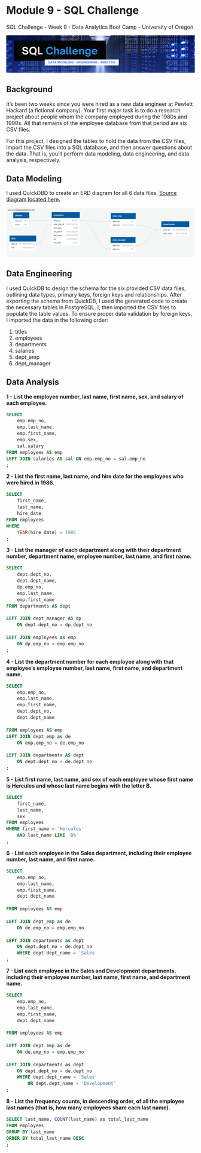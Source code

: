 # Module 9 - SQL Challenge

SQL Challenge - Week 9 - Data Analytics Boot Camp - University of Oregon

![Module 9 - SQL Challenge](EmployeeSQL/images/header_graphic.png)


## Background
It’s been two weeks since you were hired as a new data engineer at Pewlett Hackard (a fictional company). Your first major task is to do a research project about people whom the company employed during the 1980s and 1990s. All that remains of the employee database from that period are six CSV files.

For this project, I designed the tables to hold the data from the CSV files, import the CSV files into a SQL database, and then answer questions about the data. That is, you’ll perform data modeling, data engineering, and data analysis, respectively.


## Data Modeling
I used QuickDBD to create an ERD diagram for all 6 data files.  [Source diagram located here.](https://app.quickdatabasediagrams.com/#/d/OgcunW)


![ERD Diagram](ERD_diagram.png)


## Data Engineering

I used QuickDB to design the schema for the six provided CSV data files, outlining data types, primary keys, foreign keys and relationships. After exporting the schema from QuickDB, I used the generated code to create the necessary tables in PostgreSQL. I, then imported the CSV files to populate the table values. To ensure proper data validation by foreign keys, I imported the data in the following order:
1. titles
2. employees
3. departments
4. salaries
5. dept_emp
6. dept_manager


## Data Analysis

**1 - List the employee number, last name, first name, sex, and salary of each employee.**

```sql
SELECT 
    emp.emp_no,
    emp.last_name,
    emp.first_name,
    emp.sex,
    sal.salary
FROM employees AS emp
LEFT JOIN salaries AS sal ON emp.emp_no = sal.emp_no
;
```



**2 - List the first name, last name, and hire date for the employees who were hired in 1986.**

```sql
SELECT 
    first_name,
	last_name,
	hire_date	
FROM employees
WHERE 
	YEAR(hire_date) = 1986
;
```


**3 - List the manager of each department along with their department number, department name, employee number, last name, and first name.**

```sql
SELECT 
	dept.dept_no,
	dept.dept_name,
	dp.emp_no,
	emp.last_name,
	emp.first_name
FROM departments AS dept

LEFT JOIN dept_manager AS dp
	ON dept.dept_no = dp.dept_no
	
LEFT JOIN employees as emp
	ON dp.emp_no = emp.emp_no
;
```


**4 - List the department number for each employee along with that employee’s employee number, last name, first name, and department name.**

```sql
SELECT 
	emp.emp_no,
	emp.last_name,
	emp.first_name,
	dept.dept_no,
	dept.dept_name
	
FROM employees AS emp
LEFT JOIN dept_emp as de
	ON emp.emp_no = de.emp_no
	
LEFT JOIN departments AS dept
	ON dept.dept_no = de.dept_no
;
```


**5 - List first name, last name, and sex of each employee whose first name is Hercules and whose last name begins with the letter B.**

```sql
SELECT
	first_name,
	last_name,
	sex
FROM employees
WHERE first_name = 'Hercules' 
	AND last_name LIKE 'B%'
;
```


**6 - List each employee in the Sales department, including their employee number, last name, and first name.**

```sql
SELECT 
	emp.emp_no,
	emp.last_name,
	emp.first_name,
	dept.dept_name
	
FROM employees AS emp

LEFT JOIN dept_emp as de
	ON de.emp_no = emp.emp_no
	
LEFT JOIN departments as dept
	ON dept.dept_no = de.dept_no
	WHERE dept.dept_name = 'Sales'
;
```


**7 - List each employee in the Sales and Development departments, including their employee number, last name, first name, and department name.**

```sql
SELECT 
	emp.emp_no,
	emp.last_name,
	emp.first_name,
	dept.dept_name
	
FROM employees AS emp

LEFT JOIN dept_emp as de
	ON de.emp_no = emp.emp_no
	
LEFT JOIN departments as dept
	ON dept.dept_no = de.dept_no
	WHERE dept.dept_name = 'Sales'
		OR dept.dept_name = 'Development'
;
```


**8 - List the frequency counts, in descending order, of all the employee last names (that is, how many employees share each last name).**

```sql
SELECT last_name, COUNT(last_name) as total_last_name
FROM employees
GROUP BY last_name
ORDER BY total_last_name DESC
;
```

